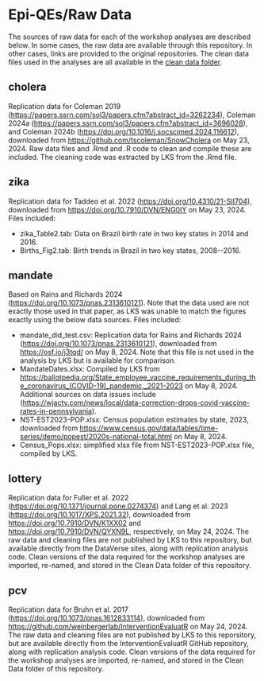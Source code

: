 # Epi-QEs/Raw Data
The sources of raw data for each of the workshop analyses are described below. In some cases, the raw data are available through this repository. In other cases, links are provided to the original repositories.
The clean data files used in the analyses are all available in the [clean data folder](https://github.com/leekshaffer/Epi-QEs/tree/main/data).

## cholera
Replication data for Coleman 2019 (https://papers.ssrn.com/sol3/papers.cfm?abstract_id=3262234), Coleman 2024a (https://papers.ssrn.com/sol3/papers.cfm?abstract_id=3696028), and Coleman 2024b (https://doi.org/10.1016/j.socscimed.2024.116612), downloaded from https://github.com/tscoleman/SnowCholera on May 23, 2024.
Raw data files and .Rmd and .R code to clean and compile these are included.
The cleaning code was extracted by LKS from the .Rmd file.

## zika
Replication data for Taddeo et al. 2022 (https://doi.org/10.4310/21-SII704), downloaded from https://doi.org/10.7910/DVN/ENG0IY on May 23, 2024.
Files included:
- zika_Table2.tab: Data on Brazil birth rate in two key states in 2014 and 2016.
- Births_Fig2.tab: Birth trends in Brazil in two key states, 2008--2016.

## mandate
Based on Rains and Richards 2024 (https://doi.org/10.1073/pnas.2313610121). Note that the data used are not exactly those used in that paper, as LKS was unable to match the figures exactly using the below data sources.
Files included:
- mandate_did_test.csv: Replication data for Rains and Richards 2024 (https://doi.org/10.1073/pnas.2313610121), downloaded from https://osf.io/j3tqd/ on May 8, 2024. Note that this file is not used in the analysis by LKS but is available for comparison.
- MandateDates.xlsx: Compiled by LKS from https://ballotpedia.org/State_employee_vaccine_requirements_during_the_coronavirus_(COVID-19)_pandemic,_2021-2023 on May 8, 2024. Additional sources on data issues include (https://wjactv.com/news/local/data-correction-drops-covid-vaccine-rates-in-pennsylvania).
- NST-EST2023-POP.xlsx: Census population estimates by state, 2023, downloaded from https://www.census.gov/data/tables/time-series/demo/popest/2020s-national-total.html on May 8, 2024.
- Census_Pops.xlsx: simplified xlsx file from NST-EST2023-POP.xlsx file, compiled by LKS.

## lottery
Replication data for Fuller et al. 2022 (https://doi.org/10.1371/journal.pone.0274374) and Lang et al. 2023 (https://doi.org/10.1017/XPS.2021.32), downloaded from https://doi.org/10.7910/DVN/K1XX02 and https://doi.org/10.7910/DVN/QYXN9L, respectively, on May 24, 2024.
The raw data and cleaning files are not published by LKS to this repository, but available directly from the DataVerse sites, along with replication analysis code.
Clean versions of the data required for the workshop analyses are imported, re-named, and stored in the Clean Data folder of this repository.

## pcv
Replication data for Bruhn et al. 2017 (https://doi.org/10.1073/pnas.1612833114), downloaded from https://github.com/weinbergerlab/InterventionEvaluatR on May 24, 2024.
The raw data and cleaning files are not published by LKS to this reporsitory, but are available directly from the InterventionEvaluatR GitHub repository, along with replication analysis code.
Clean versions of the data required for the workshop analyses are imported, re-named, and stored in the Clean Data folder of this repository.